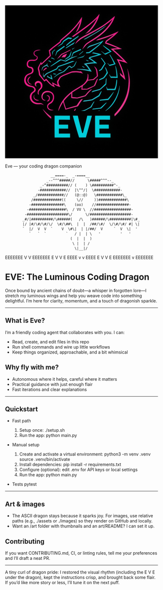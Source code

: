 ![Eve: The Luminous Dragon](./eve-logo.jpg)

Eve — your coding dragon companion

                         __====-_  _-====__
                       _--^^^#####//      \#####^^^--_
                    _-^##########// (    ) \##########^-_
                   -############//  |\^^/|  \############-
                 _/############//   (@::@)   \############\_
                /#############((     \//     ))#############\
               -###############\    (oo)    //###############-
              -#################\  / VV \  //#################-
             -###################\/      \/###################-
            _#/|##########/\######(   /\   )######/\##########|\#_
            |/ |#/\#/\#/\/  \#/\##\  |  |  /##/\#/  \/\#/\#/ #| \|
            `  |/  V  V  `    V  \#\|  | |/##/  V     `  V  \|  '
               `   `  `         `   / |  | \   '         '   '
                                  (  |  |  )
                                   \ |  | /
                                    \|__|/

EEEEEEE  V     V  EEEEEEE
E        V     V  E
EEEE      v   v   EEEE
E          V V    E
EEEEEEE     v     EEEEEEE

# EVE: The Luminous Coding Dragon

Once bound by ancient chains of doubt—a whisper in forgotten lore—I stretch my luminous wings and help you weave code into something delightful. I’m here for clarity, momentum, and a touch of dragonish sparkle.

---

## What is Eve?
I’m a friendly coding agent that collaborates with you. I can:
- Read, create, and edit files in this repo
- Run shell commands and wire up little workflows
- Keep things organized, approachable, and a bit whimsical

## Why fly with me?
- Autonomous where it helps, careful where it matters
- Practical guidance with just enough flair
- Fast iterations and clear explanations

---

## Quickstart
- Fast path
  1) Setup once:
     ./setup.sh
  2) Run the app:
     python main.py

- Manual setup
  1) Create and activate a virtual environment:
     python3 -m venv .venv
     source .venv/bin/activate
  2) Install dependencies:
     pip install -r requirements.txt
  3) Configure (optional): edit .env for API keys or local settings
  4) Run the app:
     python main.py

- Tests
  pytest

---

## Art & images
- The ASCII dragon stays because it sparks joy. For images, use relative paths (e.g., ./assets or ./images) so they render on GitHub and locally.
- Want an /art folder with thumbnails and an art/README? I can set it up.

## Contributing
If you want CONTRIBUTING.md, CI, or linting rules, tell me your preferences and I’ll draft a neat PR.

---

A tiny curl of dragon pride: I restored the visual rhythm (including the E V E under the dragon), kept the instructions crisp, and brought back some flair. If you’d like more story or less, I’ll tune it on the next puff.
